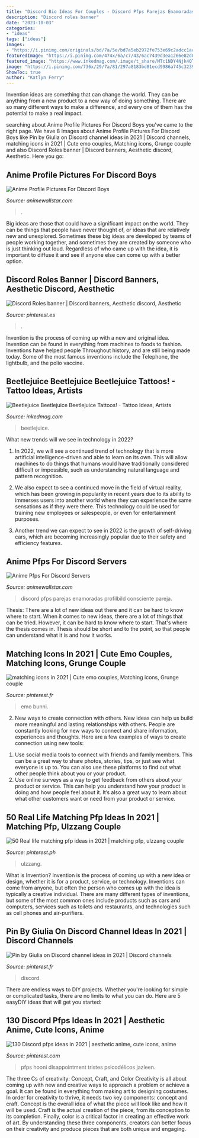 ```yaml
---
title: "Discord Bio Ideas For Couples - Discord Pfps Parejas Enamoradas Profilbild Consciente Pareja"
description: "Discord roles banner"
date: "2023-10-03"
categories:
- "ideas"
tags: ["ideas"]
images:
- "https://i.pinimg.com/originals/bd/7a/5e/bd7a5eb2972fe753e69c2adcc1ac735e.jpg"
featuredImage: "https://i.pinimg.com/474x/6a/c7/43/6ac7439d3ea1266e82d01c42454331e8.jpg"
featured_image: "https://www.inkedmag.com/.image/t_share/MTc1NDY4Njk4OTgxNjM5MzYy/beetlejuice-fb.jpg"
image: "https://i.pinimg.com/736x/29/7a/81/297a8183bd81ecd9986a745c3239fa38.jpg"
ShowToc: true
author: "Katlyn Ferry"
---
```



Invention ideas are something that can change the world. They can be anything from a new product to a new way of doing something. There are so many different ways to make a difference, and every one of them has the potential to make a real impact.

	

		
searching about Anime Profile Pictures For Discord Boys you've came to the right page. We have 8 Images about Anime Profile Pictures For Discord Boys like Pin by Giulia on Discord channel ideas in 2021 | Discord channels, matching icons in 2021 | Cute emo couples, Matching icons, Grunge couple and also Discord Roles banner | Discord banners, Aesthetic discord, Aesthetic. Here you go:
		
    
## Anime Profile Pictures For Discord Boys

<img loading=lazy src="https://i.pinimg.com/originals/99/0c/00/990c00ba98bad8c34b461ceffba72134.jpg" onerror="this.onerror=null;this.src='https://tse2.mm.bing.net/th?id=OIP.heZMSYjgSY7226nqdUopFgHaHa&amp;pid=15.1';" alt="Anime Profile Pictures For Discord Boys">

_Source: animewallstar.com_

>. 

	

Big ideas are those that could have a significant impact on the world. They can be things that people have never thought of, or ideas that are relatively new and unexplored. Sometimes these big ideas are developed by teams of people working together, and sometimes they are created by someone who is just thinking out loud. Regardless of who came up with the idea, it is important to diffuse it and see if anyone else can come up with a better option.

    
## Discord Roles Banner | Discord Banners, Aesthetic Discord, Aesthetic

<img loading=lazy src="https://i.pinimg.com/736x/29/7a/81/297a8183bd81ecd9986a745c3239fa38.jpg" onerror="this.onerror=null;this.src='https://tse1.mm.bing.net/th?id=OIP.8sOjxIuC8kPR36Vw7-hATwHaCl&amp;pid=15.1';" alt="Discord Roles banner | Discord banners, Aesthetic discord, Aesthetic">

_Source: pinterest.es_

>. 

	

Invention is the process of coming up with a new and original idea. Invention can be found in everything from machines to foods to fashion. Inventions have helped people Throughout history, and are still being made today. Some of the most famous inventions include the Telephone, the lightbulb, and the polio vaccine.

    
## Beetlejuice Beetlejuice Beetlejuice Tattoos! - Tattoo Ideas, Artists

<img loading=lazy src="https://www.inkedmag.com/.image/t_share/MTc1NDY4Njk4OTgxNjM5MzYy/beetlejuice-fb.jpg" onerror="this.onerror=null;this.src='https://tse1.mm.bing.net/th?id=OIP.UjvJp4RcdGfK8thLVF1GswHaD4&amp;pid=15.1';" alt="Beetlejuice Beetlejuice Beetlejuice Tattoos! - Tattoo Ideas, Artists">

_Source: inkedmag.com_

>beetlejuice. 

	

What new trends will we see in technology in 2022?
1. In 2022, we will see a continued trend of technology that is more artificial intelligence-driven and able to learn on its own. This will allow machines to do things that humans would have traditionally considered difficult or impossible, such as understanding natural language and pattern recognition.
2. We also expect to see a continued move in the field of virtual reality, which has been growing in popularity in recent years due to its ability to immerses users into another world where they can experience the same sensations as if they were there. This technology could be used for training new employees or salespeople, or even for entertainment purposes.

3. Another trend we can expect to see in 2022 is the growth of self-driving cars, which are becoming increasingly popular due to their safety and efficiency features.

    
## Anime Pfps For Discord Servers

<img loading=lazy src="https://i.pinimg.com/originals/bd/7a/5e/bd7a5eb2972fe753e69c2adcc1ac735e.jpg" onerror="this.onerror=null;this.src='https://tse4.mm.bing.net/th?id=OIP.e758aGur8dqyxkP4I-7W3gHaHa&amp;pid=15.1';" alt="Anime Pfps For Discord Servers">

_Source: animewallstar.com_

>discord pfps parejas enamoradas profilbild consciente pareja. 

	

Thesis: There are a lot of new ideas out there and it can be hard to know where to start.
When it comes to new ideas, there are a lot of things that can be tried. However, it can be hard to know where to start. That's where the thesis comes in. Thesis should be short and to the point, so that people can understand what it is and how it works.

    
## Matching Icons In 2021 | Cute Emo Couples, Matching Icons, Grunge Couple

<img loading=lazy src="https://i.pinimg.com/736x/a0/8e/95/a08e95ad047db001fbb29a783d52035b.jpg" onerror="this.onerror=null;this.src='https://tse3.mm.bing.net/th?id=OIP.v0zyad-Ty0LdL0E5REr98wHaII&amp;pid=15.1';" alt="matching icons in 2021 | Cute emo couples, Matching icons, Grunge couple">

_Source: pinterest.fr_

>emo bunni. 

	

2. New ways to create connection with others.
New ideas can help us build more meaningful and lasting relationships with others. People are constantly looking for new ways to connect and share information, experiences and thoughts. Here are a few examples of ways to create connection using new tools: 
1) Use social media tools to connect with friends and family members. This can be a great way to share photos, stories, tips, or just see what everyone is up to. You can also use these platforms to find out what other people think about you or your product. 
2) Use online surveys as a way to get feedback from others about your product or service. This can help you understand how your product is doing and how people feel about it. It’s also a great way to learn about what other customers want or need from your product or service.

    
## 50 Real Life Matching Pfp Ideas In 2021 | Matching Pfp, Ulzzang Couple

<img loading=lazy src="https://i.pinimg.com/474x/6a/c7/43/6ac7439d3ea1266e82d01c42454331e8.jpg" onerror="this.onerror=null;this.src='https://tse1.mm.bing.net/th?id=OIP.UdFzMCEYIA3G11ocxUrKaQAAAA&amp;pid=15.1';" alt="50 Real life matching pfp ideas in 2021 | matching pfp, ulzzang couple">

_Source: pinterest.ph_

>ulzzang. 

	

What is Invention?
Invention is the process of coming up with a new idea or design, whether it is for a product, service, or technology. Inventions can come from anyone, but often the person who comes up with the idea is typically a creative individual. There are many different types of inventions, but some of the most common ones include products such as cars and computers, services such as toilets and restaurants, and technologies such as cell phones and air-purifiers.

    
## Pin By Giulia On Discord Channel Ideas In 2021 | Discord Channels

<img loading=lazy src="https://i.pinimg.com/236x/23/1c/0a/231c0aba99e04ad23947ef0d214f5753.jpg?nii=t" onerror="this.onerror=null;this.src='https://tse4.mm.bing.net/th?id=OIP.EX_bm75A-fLnupOumibWUQAAAA&amp;pid=15.1';" alt="Pin by Giulia on Discord channel ideas in 2021 | Discord channels">

_Source: pinterest.fr_

>discord. 

	

There are endless ways to DIY projects. Whether you're looking for simple or complicated tasks, there are no limits to what you can do. Here are 5 easyDIY ideas that will get you started: 

    
## 130 Discord Pfps Ideas In 2021 | Aesthetic Anime, Cute Icons, Anime

<img loading=lazy src="https://i.pinimg.com/474x/e4/39/b2/e439b2f218225639937ec91a269821c2.jpg" onerror="this.onerror=null;this.src='https://tse1.mm.bing.net/th?id=OIP.I7UcU3o8DNd4AWriLbGErgAAAA&amp;pid=15.1';" alt="130 Discord pfps ideas in 2021 | aesthetic anime, cute icons, anime">

_Source: pinterest.com_

>pfps hooni disappointment tristes psicodélicos jazleen. 

	

The three Cs of creativity: Concept, Craft, and Color
Creativity is all about coming up with new and creative ways to approach a problem or achieve a goal. It can be found in everything from making art to designing costumes. In order for creativity to thrive, it needs two key components: concept and craft. Concept is the overall idea of what the piece will look like and how it will be used. Craft is the actual creation of the piece, from its conception to its completion. Finally, color is a critical factor in creating an effective work of art. By understanding these three components, creators can better focus on their creativity and produce pieces that are both unique and engaging.

